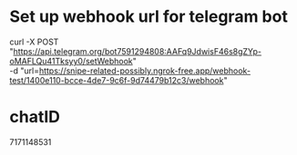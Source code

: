 # Set up webhook url for telegram bot
curl -X POST "https://api.telegram.org/bot7591294808:AAFq9JdwisF46s8gZYp-oMAFLQu41Tksyy0/setWebhook" \
     -d "url=https://snipe-related-possibly.ngrok-free.app/webhook-test/1400e110-bcce-4de7-9c6f-9d74479b12c3/webhook"

# chatID
7171148531
